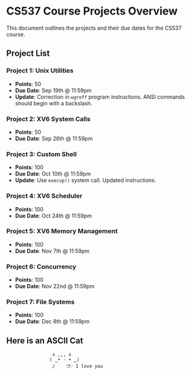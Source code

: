 # CS537 Course Projects Overview

This document outlines the projects and their due dates for the CS537 course.

## Project List

### Project 1: Unix Utilities
- **Points**: 50
- **Due Date**: Sep 19th @ 11:59pm
- **Update**: Correction in `wgroff` program instructions. ANSI commands should begin with a backslash.

### Project 2: XV6 System Calls
- **Points**: 50
- **Due Date**: Sep 26th @ 11:59pm

### Project 3: Custom Shell
- **Points**: 100
- **Due Date**: Oct 10th @ 11:59pm
- **Update**: Use `execvp()` system call. Updated instructions.

### Project 4: XV6 Scheduler
- **Points**: 100
- **Due Date**: Oct 24th @ 11:59pm

### Project 5: XV6 Memory Management
- **Points**: 100
- **Due Date**: Nov 7th @ 11:59pm

### Project 6: Concurrency
- **Points**: 100
- **Due Date**: Nov 22nd @ 11:59pm

### Project 7: File Systems
- **Points**: 100
- **Due Date**: Dec 8th @ 11:59pm

## Here is an ASCII Cat

                     ∧ ,,, ∧
                    ( ̳• · • ̳)
                     /    づ♡ I love you
